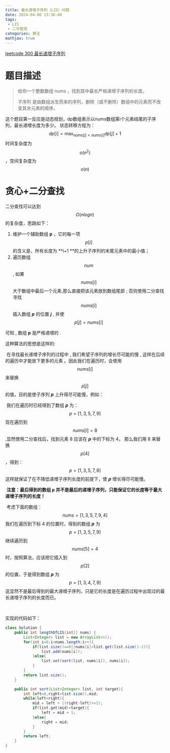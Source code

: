 ```yaml
---
title: 最长递增子序列（LIS）问题
date: 2024-04-06 13:36:40
tags:
 - LIS
 - 二分查找
categories: 算法
mathjax: true
---
```

[leetcode 300 最长递增子序列](https://leetcode.cn/problems/longest-increasing-subsequence/description/)

# 题目描述

> 给你一个整数数组 nums ，找到其中最长严格递增子序列的长度。
>
> 子序列 是由数组派生而来的序列，删除（或不删除）数组中的元素而不改变其余元素的顺序。

这个题目第一反应是动态规划，dp数组表示以nums数组第i个元素结尾的子序列，最长递增长度为多少。
状态转移方程为：
$$
dp[i] = \max_{nums[j]<nums[i]} dp[j]+1
$$
时间复杂度为 $$o(n^2)$$，空间复杂度为$$o(n)$$

# 贪心+二分查找

二分查找可以达到$$O(nlogn)$$的复杂度，思路如下：

1. 维护一个辅助数组 **p** ，它的每一项 $$p[i]$$ 的含义是，所有长度为 **i+1 **的上升子序列的末尾元素中的最小值；
2. 遍历数组$$num$$ , 如果 $$nums[i]$$ 大于数组中最后一个元素,那么直接把该元素放到数组尾部 ; 否则使用二分查找寻找 $$nums[i]$$ 插入数组 ***p*** 的位置 ***j***  , 并使$$p[j]=nums[i]$$

可知 , 数组 **p** 是严格递增的 . 

这种算法的思想是这样的:

​	在寻找最长递增子序列的过程中 , 我们希望子序列的增长尽可能的慢 , 这样在后续的遍历中才能放下更多的元素 。因此我们在遍历时，会使用$$nums[i]$$来替换$$p[j]$$的值，目的是使子序列 ***p*** 上升得尽可能慢，例如：

​	我们在遍历时已经得到了数组 ***p*** 为：
$$
p = [1,3,5,7,9]
$$
​	现在遍历到$$nums[i]=8$$,显然使用二分查找后，找到元素 8 应该在 ***p*** 中的下标为 4， 那么我们用 8 来替换 $$p[4]$$，得到：
$$
p = [1,3,5,7,8]
$$
​	这样就保证了在不降低递增子序列长度的前提下，使 ***p*** 增长得尽可能慢。

​	**注意：最后得到的数组 p 并不是最后的递增子序列，只能保证它的长度等于最大递增子序列的长度！**

​	考虑下面的数组：
$$
nums = [1,3,5,7,9,4]
$$
​	我们在遍历到下标 4 的位置时，得到的数组 ***p*** 为
$$
p = [1,3,5,7,9]
$$
​	继续遍历到$$nums[5]=4$$时，按照算法，应该把它插入到$$p[2]$$的位置，于是得到数组 ***p*** 为
$$
 p = [1,3,4,7,9]
$$
​	这显然不是最后得到的最大递增子序列，只是它的长度是在遍历过程中出现过的最长递增子序列的长度而已。

​	

实现的代码如下：

```java
class Solution {
    public int lengthOfLIS(int[] nums) {
        List<Integer> list = new ArrayList<>();
        for(int i=0;i<nums.length;i++){
            if(list.size()==0||nums[i]>list.get(list.size()-1)){
                list.add(nums[i]);
            }else{
                list.set(sort(list, nums[i]), nums[i]);
            }
        }
        return list.size();
    }

    public int sort(List<Integer> list, int target){
        int left=0,right=list.size(),mid;
        while(left<right){
            mid = left + ((right-left)>>1);
            if(list.get(mid)<target){
                left = mid + 1;
            }else{
                right = mid;
            }
        }
        return left;
    }
}
```



